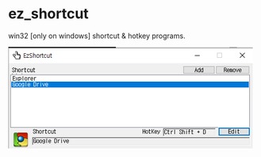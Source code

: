 # ez_shortcut
win32 [only on windows] shortcut &amp; hotkey programs.

![ez_shortcut](./ez_shortcut.png)

